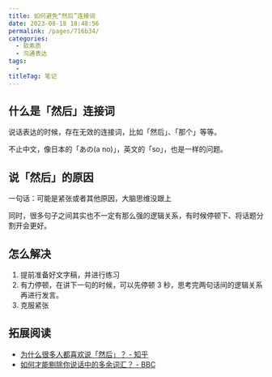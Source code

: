 ```yaml
---
title: 如何避免“然后”连接词
date: 2023-08-18 18:48:56
permalink: /pages/716b34/
categories: 
  - 软素质
  - 沟通表达
tags: 
  - 
titleTag: 笔记
---
```

## 什么是「然后」连接词

说话表达的时候，存在无效的连接词，比如「然后」、「那个」等等。

不止中文，像日本的「あの(a no)」，英文的「so」，也是一样的问题。

## 说「然后」的原因

一句话：可能是紧张或者其他原因，大脑思维没跟上

同时，很多句子之间其实也不一定有那么强的逻辑关系，有时候停顿下、将话题分割开会更好。

## 怎么解决

1. 提前准备好文字稿，并进行练习
2. 有力停顿，在讲下一句的时候，可以先停顿 3 秒，思考完两句话间的逻辑关系再进行发言。
3. 克服紧张

## 拓展阅读

- [为什么很多人都喜欢说「然后」？ - 知乎](https://www.zhihu.com/question/20643406)
- [如何才能剔除你说话中的多余词汇？ - BBC](https://www.bbc.com/ukchina/simp/vert_cap/2016/07/160701_vert_cap_the-secret-to-stopping-your-ummms)

